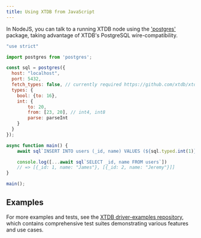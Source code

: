 ```yaml
---
title: Using XTDB from JavaScript
---
```


In NodeJS, you can talk to a running XTDB node using the ['postgres'](https://www.npmjs.com/package/postgres) package, taking advantage of XTDB's PostgreSQL wire-compatibility.

``` javascript
"use strict"

import postgres from 'postgres';

const sql = postgres({
  host: "localhost",
  port: 5432,
  fetch_types: false, // currently required https://github.com/xtdb/xtdb/issues/3607
  types: {
    bool: {to: 16},
    int: {
        to: 20,
        from: [23, 20], // int4, int8
        parse: parseInt
    }
  }
});

async function main() {
    await sql`INSERT INTO users (_id, name) VALUES (${sql.typed.int(1)}, 'James'), (${sql.typed.int(2)}, 'Jeremy')`

    console.log([...await sql`SELECT _id, name FROM users`])
    // => [{_id: 1, name: "James"}, [{_id: 2, name: "Jeremy"}]]
}

main();
```

## Examples

For more examples and tests, see the [XTDB driver-examples repository](https://github.com/xtdb/driver-examples), which contains comprehensive test suites demonstrating various features and use cases.
